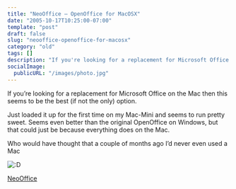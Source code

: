 ```yaml
---
title: "NeoOffice – OpenOffice for MacOSX"
date: "2005-10-17T10:25:00-07:00"
template: "post"
draft: false
slug: "neooffice-openoffice-for-macosx"
category: "old"
tags: []
description: "If you're looking for a replacement for Microsoft Office on the Mac then this seems to be the best (if not the only) option. Just loaded it up for the first"
socialImage:
  publicURL: "/images/photo.jpg"
---
```

If you’re looking for a replacement for Microsoft Office on the Mac then this seems to be the best (if not the only) option.  
  
Just loaded it up for the first time on my Mac-Mini and seems to run pretty sweet. Seems even better than the original OpenOffice on Windows, but that could just be because everything does on the Mac.  
  
Who would have thought that a couple of months ago I’d never even used a Mac 

<img alt=":D" class="wp-smiley" src="/images/smilies/icon_biggrin.gif"/>

 

[NeoOffice](https://www.neooffice.org/)

